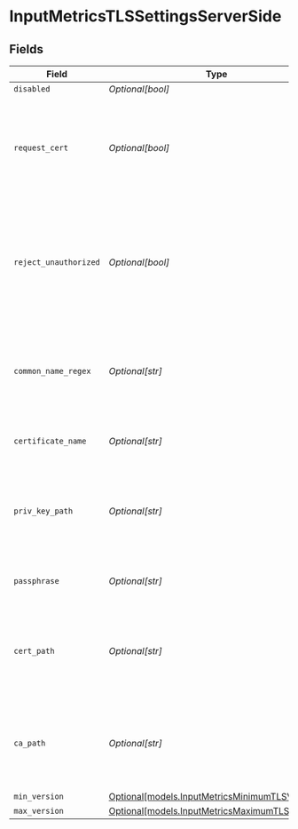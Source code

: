 # InputMetricsTLSSettingsServerSide


## Fields

| Field                                                                                                                 | Type                                                                                                                  | Required                                                                                                              | Description                                                                                                           |
| --------------------------------------------------------------------------------------------------------------------- | --------------------------------------------------------------------------------------------------------------------- | --------------------------------------------------------------------------------------------------------------------- | --------------------------------------------------------------------------------------------------------------------- |
| `disabled`                                                                                                            | *Optional[bool]*                                                                                                      | :heavy_minus_sign:                                                                                                    | N/A                                                                                                                   |
| `request_cert`                                                                                                        | *Optional[bool]*                                                                                                      | :heavy_minus_sign:                                                                                                    | Require clients to present their certificates. Used to perform client authentication using SSL certs.                 |
| `reject_unauthorized`                                                                                                 | *Optional[bool]*                                                                                                      | :heavy_minus_sign:                                                                                                    | Reject certificates not authorized by a CA in the CA certificate path or by another trusted CA (such as the system's) |
| `common_name_regex`                                                                                                   | *Optional[str]*                                                                                                       | :heavy_minus_sign:                                                                                                    | Regex matching allowable common names in peer certificates' subject attribute                                         |
| `certificate_name`                                                                                                    | *Optional[str]*                                                                                                       | :heavy_minus_sign:                                                                                                    | The name of the predefined certificate                                                                                |
| `priv_key_path`                                                                                                       | *Optional[str]*                                                                                                       | :heavy_minus_sign:                                                                                                    | Path on server containing the private key to use. PEM format. Can reference $ENV_VARS.                                |
| `passphrase`                                                                                                          | *Optional[str]*                                                                                                       | :heavy_minus_sign:                                                                                                    | Passphrase to use to decrypt private key                                                                              |
| `cert_path`                                                                                                           | *Optional[str]*                                                                                                       | :heavy_minus_sign:                                                                                                    | Path on server containing certificates to use. PEM format. Can reference $ENV_VARS.                                   |
| `ca_path`                                                                                                             | *Optional[str]*                                                                                                       | :heavy_minus_sign:                                                                                                    | Path on server containing CA certificates to use. PEM format. Can reference $ENV_VARS.                                |
| `min_version`                                                                                                         | [Optional[models.InputMetricsMinimumTLSVersion]](../models/inputmetricsminimumtlsversion.md)                          | :heavy_minus_sign:                                                                                                    | N/A                                                                                                                   |
| `max_version`                                                                                                         | [Optional[models.InputMetricsMaximumTLSVersion]](../models/inputmetricsmaximumtlsversion.md)                          | :heavy_minus_sign:                                                                                                    | N/A                                                                                                                   |